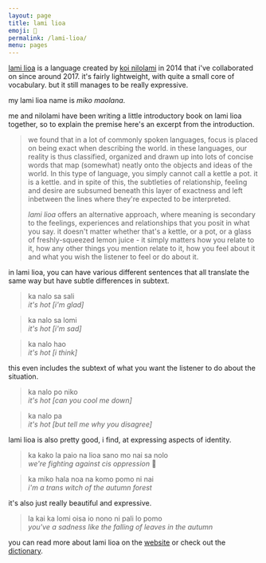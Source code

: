 ```yaml
---
layout: page
title: lami lioa
emoji: 🌈
permalink: /lami-lioa/
menu: pages
---
```

[lami lioa](https://lamilioa.org) is a language created by [koi nilolami](https://ingwine.neocities.org) in 2014 that i've collaborated on since around 2017. it's fairly lightweight, with quite a small core of vocabulary. but it still manages to be really expressive.

my lami lioa name is _miko maolana_.

me and nilolami have been writing a little introductory book on lami lioa together, so to explain the premise here's an excerpt from the introduction.

> we found that in a lot of commonly spoken languages, focus is placed on being exact when describing the world.
> in these languages, our reality is thus classified, organized and drawn up into lots of concise words that map (somewhat) neatly onto the objects and ideas of the world. In this type of language, you simply cannot call a kettle a pot.
> it is a kettle.
> and in spite of this, the subtleties of relationship, feeling and desire are subsumed beneath this layer of exactness and left inbetween the lines where they're expected to be interpreted.
> 
> _lami lioa_ offers an alternative approach, where meaning is secondary to the feelings, experiences and relationships that you posit in what you say.
> it doesn't matter whether that's a kettle, or a pot, or a glass of freshly-squeezed lemon juice - it simply matters how you relate to it, how any other things you mention relate to it, how you feel about it and what you wish the listener to feel or do about it.

in lami lioa, you can have various different sentences that all translate the same way but have subtle differences in subtext.

> ka nalo sa sali<br>
> _it's hot [i'm glad]_

> ka nalo sa lomi<br>
> _it's hot [i'm sad]_

> ka nalo hao<br>
> _it's hot [i think]_

this even includes the subtext of what you want the listener to do about the situation.

> ka nalo po niko<br>
> _it's hot [can you cool me down]_

> ka nalo pa<br>
> _it's hot [but tell me why you disagree]_

lami lioa is also pretty good, i find, at expressing aspects of identity.

> ka kako la paio na lioa sano mo nai sa nolo<br>
> _we're fighting against cis oppression_ 💪

> ka miko hala noa na komo pomo ni nai<br>
> _i'm a trans witch of the autumn forest_

it's also just really beautiful and expressive.

> la kai ka lomi oisa io nono ni pali lo pomo<br>
> _you've a sadness like the falling of leaves in the autumn_

you can read more about lami lioa on the [website](https://lamilioa.org) or check out the [dictionary](https://lamilioa.org/oioa/).